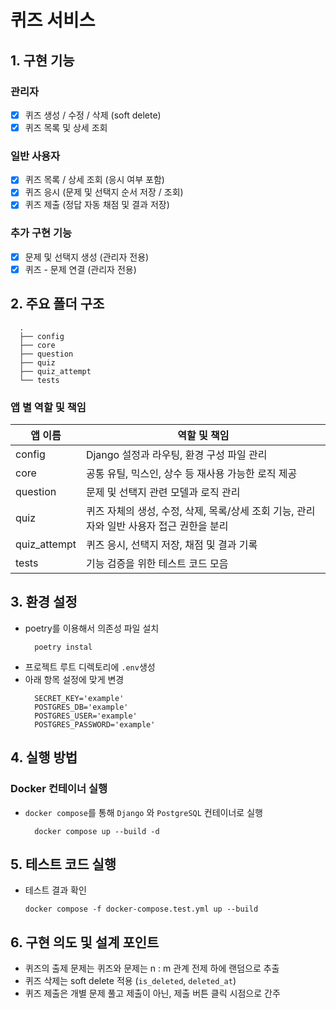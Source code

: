# 퀴즈 서비스

## 1. 구현 기능
### 관리자
- [x] 퀴즈 생성 / 수정 / 삭제 (soft delete)
- [x] 퀴즈 목록 및 상세 조회 

### 일반 사용자
- [x] 퀴즈 목록 / 상세 조회 (응시 여부 포함)
- [x] 퀴즈 응시 (문제 및 선택지 순서 저장 / 조회)
- [x] 퀴즈 제출 (정답 자동 채점 및 결과 저장)

### 추가 구현 기능
- [x] 문제 및 선택지 생성 (관리자 전용)
- [X] 퀴즈 - 문제 연결 (관리자 전용)

## 2. 주요 폴더 구조
```text
  .
  ├── config
  ├── core
  ├── question
  ├── quiz
  ├── quiz_attempt
  └── tests
```
### 앱 별 역할 및 책임
| 앱 이름 | 역할 및 책임                          |
|--------|----------------------------------|
| config | Django 설정과 라우팅, 환경 구성 파일 관리      |
| core | 공통 유틸, 믹스인, 상수 등 재사용 가능한 로직 제공   |
| question | 문제 및 선택지 관련 모델과 로직 관리            |
| quiz | 퀴즈 자체의 생성, 수정, 삭제, 목록/상세 조회 기능, 관리자와 일반 사용자 접근 권한을 분리 |
| quiz_attempt | 퀴즈 응시, 선택지 저장, 채점 및 결과 기록        |
| tests | 기능 검증을 위한 테스트 코드 모음              |

## 3. 환경 설정
- poetry를 이용해서 의존성 파일 설치
  ```shell
    poetry instal
  ```
- 프로젝트 루트 디렉토리에 `.env`생성
- 아래 항목 설정에 맞게 변경
  ```text
    SECRET_KEY='example'
    POSTGRES_DB='example'
    POSTGRES_USER='example'
    POSTGRES_PASSWORD='example'
  ```

## 4. 실행 방법
### Docker 컨테이너 실행
- `docker compose`를 통해 `Django` 와 `PostgreSQL` 컨테이너로 실행
  ```shell
    docker compose up --build -d
  ```

## 5. 테스트 코드 실행
- 테스트 결과 확인
  ```shell
  docker compose -f docker-compose.test.yml up --build
  ```

## 6. 구현 의도 및 설계 포인트
- 퀴즈의 출제 문제는 퀴즈와 문제는 n : m 관계 전제 하에 랜덤으로 추출
- 퀴즈 삭제는 soft delete 적용 (`is_deleted`, `deleted_at`)
- 퀴즈 제출은 개별 문제 풀고 제출이 아닌, 제출 버튼 클릭 시점으로 간주


